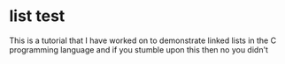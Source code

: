 # list test


This is a tutorial that I have worked on to demonstrate linked lists in the C programming language and if you stumble upon this then no you didn't